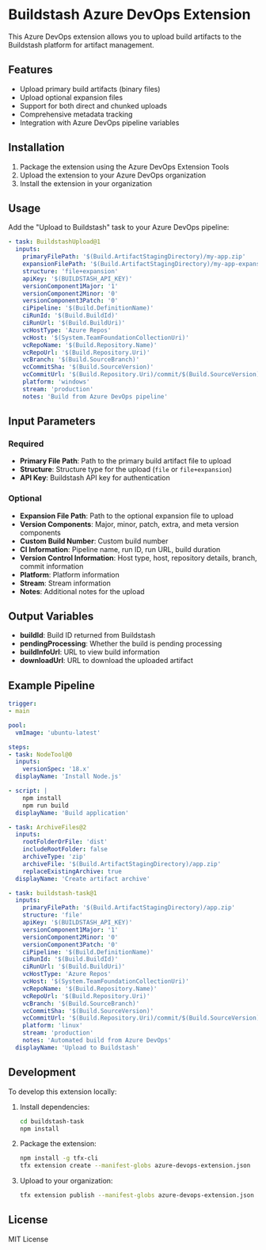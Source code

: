 # Buildstash Azure DevOps Extension

This Azure DevOps extension allows you to upload build artifacts to the Buildstash platform for artifact management.

## Features

- Upload primary build artifacts (binary files)
- Upload optional expansion files
- Support for both direct and chunked uploads
- Comprehensive metadata tracking
- Integration with Azure DevOps pipeline variables

## Installation

1. Package the extension using the Azure DevOps Extension Tools
2. Upload the extension to your Azure DevOps organization
3. Install the extension in your organization

## Usage

Add the "Upload to Buildstash" task to your Azure DevOps pipeline:

```yaml
- task: BuildstashUpload@1
  inputs:
    primaryFilePath: '$(Build.ArtifactStagingDirectory)/my-app.zip'
    expansionFilePath: '$(Build.ArtifactStagingDirectory)/my-app-expansion.zip'
    structure: 'file+expansion'
    apiKey: '$(BUILDSTASH_API_KEY)'
    versionComponent1Major: '1'
    versionComponent2Minor: '0'
    versionComponent3Patch: '0'
    ciPipeline: '$(Build.DefinitionName)'
    ciRunId: '$(Build.BuildId)'
    ciRunUrl: '$(Build.BuildUri)'
    vcHostType: 'Azure Repos'
    vcHost: '$(System.TeamFoundationCollectionUri)'
    vcRepoName: '$(Build.Repository.Name)'
    vcRepoUrl: '$(Build.Repository.Uri)'
    vcBranch: '$(Build.SourceBranch)'
    vcCommitSha: '$(Build.SourceVersion)'
    vcCommitUrl: '$(Build.Repository.Uri)/commit/$(Build.SourceVersion)'
    platform: 'windows'
    stream: 'production'
    notes: 'Build from Azure DevOps pipeline'
```

## Input Parameters

### Required
- **Primary File Path**: Path to the primary build artifact file to upload
- **Structure**: Structure type for the upload (`file` or `file+expansion`)
- **API Key**: Buildstash API key for authentication

### Optional
- **Expansion File Path**: Path to the optional expansion file to upload
- **Version Components**: Major, minor, patch, extra, and meta version components
- **Custom Build Number**: Custom build number
- **CI Information**: Pipeline name, run ID, run URL, build duration
- **Version Control Information**: Host type, host, repository details, branch, commit information
- **Platform**: Platform information
- **Stream**: Stream information
- **Notes**: Additional notes for the upload

## Output Variables

- **buildId**: Build ID returned from Buildstash
- **pendingProcessing**: Whether the build is pending processing
- **buildInfoUrl**: URL to view build information
- **downloadUrl**: URL to download the uploaded artifact

## Example Pipeline

```yaml
trigger:
- main

pool:
  vmImage: 'ubuntu-latest'

steps:
- task: NodeTool@0
  inputs:
    versionSpec: '18.x'
  displayName: 'Install Node.js'

- script: |
    npm install
    npm run build
  displayName: 'Build application'

- task: ArchiveFiles@2
  inputs:
    rootFolderOrFile: 'dist'
    includeRootFolder: false
    archiveType: 'zip'
    archiveFile: '$(Build.ArtifactStagingDirectory)/app.zip'
    replaceExistingArchive: true
  displayName: 'Create artifact archive'

- task: buildstash-task@1
  inputs:
    primaryFilePath: '$(Build.ArtifactStagingDirectory)/app.zip'
    structure: 'file'
    apiKey: '$(BUILDSTASH_API_KEY)'
    versionComponent1Major: '1'
    versionComponent2Minor: '0'
    versionComponent3Patch: '0'
    ciPipeline: '$(Build.DefinitionName)'
    ciRunId: '$(Build.BuildId)'
    ciRunUrl: '$(Build.BuildUri)'
    vcHostType: 'Azure Repos'
    vcHost: '$(System.TeamFoundationCollectionUri)'
    vcRepoName: '$(Build.Repository.Name)'
    vcRepoUrl: '$(Build.Repository.Uri)'
    vcBranch: '$(Build.SourceBranch)'
    vcCommitSha: '$(Build.SourceVersion)'
    vcCommitUrl: '$(Build.Repository.Uri)/commit/$(Build.SourceVersion)'
    platform: 'linux'
    stream: 'production'
    notes: 'Automated build from Azure DevOps'
  displayName: 'Upload to Buildstash'
```

## Development

To develop this extension locally:

1. Install dependencies:
   ```bash
   cd buildstash-task
   npm install
   ```

2. Package the extension:
   ```bash
   npm install -g tfx-cli
   tfx extension create --manifest-globs azure-devops-extension.json
   ```

3. Upload to your organization:
   ```bash
   tfx extension publish --manifest-globs azure-devops-extension.json --token <PAT>
   ```

## License

MIT License 